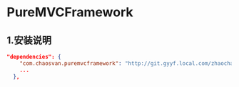 # PureMVCFramework

## 1.安装说明

```json
"dependencies": {
    "com.chaosvan.puremvcframework": "http://git.gyyf.local.com/zhaochaofan/puremvcframework.git#[tag_name]",
    ...
  },
```

